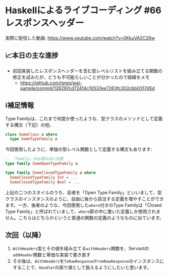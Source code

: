 # Haskellによるライブコーディング #66 レスポンスヘッダー

実際に配信した動画: <https://www.youtube.com/watch?v=0KkuVA2C26w>

## 📈本日の主な進捗

- 前回実装したレスポンスヘッダーを含む型レベルリストを組み立てる関数の修正を試みたが、どうも不可能らしいことが分かったので経緯をメモ
    - <https://github.com/igrep/wai-sample/commit/126297cd72414c10537ee7263fc302cbb0317d5d>

## ℹ️補足情報

Type Familyは、これまで何度か使ったような、型クラスのメソッドとして定義する構文（下記）の他、

```haskell
class SomeClass a where
  type SomeTypeFamily a
```

今回使用したように、単独の型レベル関数として定義する構文もあります:

```haskell
-- 「family」が必須な点に注意
type family SomeOpenTypeFamily a

type family SomeClosedTypeFamily a where
  SomeClosedTypeFamily Int = ...
  SomeClosedTypeFamily Bool = ...
```

上記の二つのスタイルのうち、前者を「Open Type Family」といいまして、型クラスのインスタンスのように、自由に後から該当する定義を増やすことができます。一方、後者のような、今回使用した`where`付きのType Familyは「Closed Type Family」と呼ばれていまして、`where`節の中に書いた定義しか使用されません。こちらはどちらかというと普通の関数の定義のようなものに似ています。

## 次回（以降）

1. `WithHeaders`型とその値を組み立てる`withHeaders`関数を、Servantの`addHeader`関数と等価な実装で書き直す
1. その後は、`WithHeaders`を`ToRawResponse`/`FromRawResponse`のインスタンスにすることで、`Handler`の戻り値として扱えるようにしたいと思います。
